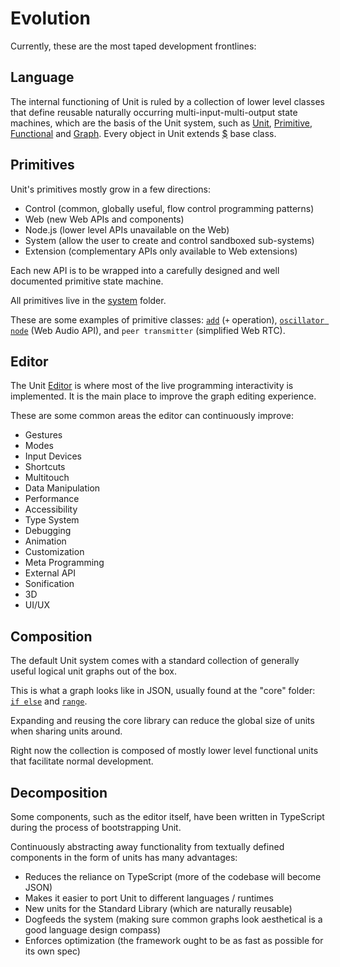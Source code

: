 # Evolution

Currently, these are the most taped development frontlines:

## Language

The internal functioning of Unit is ruled by a collection of lower level classes that define reusable naturally occurring multi-input-multi-output state machines, which are the basis of the Unit system, such as [Unit](../../Class/Unit/index.ts), [Primitive](../../Class/Primitive/index.ts), [Functional](../../Class/Functional/index.ts) and [Graph](../../Class/Graph/index.ts). Every object in Unit extends [\$](../../$/index.ts) base class.

## Primitives

Unit's primitives mostly grow in a few directions:

- Control (common, globally useful, flow control programming patterns)
- Web (new Web APIs and components)
- Node.js (lower level APIs unavailable on the Web)
- System (allow the user to create and control sandboxed sub-systems)
- Extension (complementary APIs only available to Web extensions)

Each new API is to be wrapped into a carefully designed and well documented primitive state machine.

All primitives live in the [system](/src/system) folder.

These are some examples of primitive classes: [`add`](/src/system/f/arithmetic/Add/index.ts) (`+` operation), [`oscillator node`](/src/system/platform/api/media/audio/OscillatorNode/index.ts) (Web Audio API), and `peer transmitter` (simplified Web RTC).

## Editor

The Unit [Editor](../../system/platform/component/app/Editor/Component.ts) is where most of the live programming interactivity is implemented. It is the main place to improve the graph editing experience.

These are some common areas the editor can continuously improve:

- Gestures
- Modes
- Input Devices
- Shortcuts
- Multitouch
- Data Manipulation
- Performance
- Accessibility
- Type System
- Debugging
- Animation
- Customization
- Meta Programming
- External API
- Sonification
- 3D
- UI/UX

## Composition

The default Unit system comes with a standard collection of generally useful logical unit graphs out of the box.

This is what a graph looks like in JSON, usually found at the "core" folder: [`if else`](/src/system/core/control/IfElse/spec.json) and [`range`](/src/system/core/loop/Range/spec.json).

Expanding and reusing the core library can reduce the global size of units when sharing units around.

Right now the collection is composed of mostly lower level functional units that facilitate normal development.

## Decomposition

Some components, such as the editor itself, have been written in TypeScript during the process of bootstrapping Unit.

Continuously abstracting away functionality from textually defined components in the form of units has many advantages:

- Reduces the reliance on TypeScript (more of the codebase will become JSON)
- Makes it easier to port Unit to different languages / runtimes
- New units for the Standard Library (which are naturally reusable)
- Dogfeeds the system (making sure common graphs look aesthetical is a good language design compass)
- Enforces optimization (the framework ought to be as fast as possible for its own spec)
